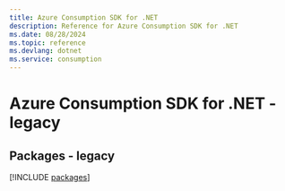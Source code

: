 ```yaml
---
title: Azure Consumption SDK for .NET
description: Reference for Azure Consumption SDK for .NET
ms.date: 08/28/2024
ms.topic: reference
ms.devlang: dotnet
ms.service: consumption
---
```

# Azure Consumption SDK for .NET - legacy
## Packages - legacy
[!INCLUDE [packages](consumption-index.md)]
